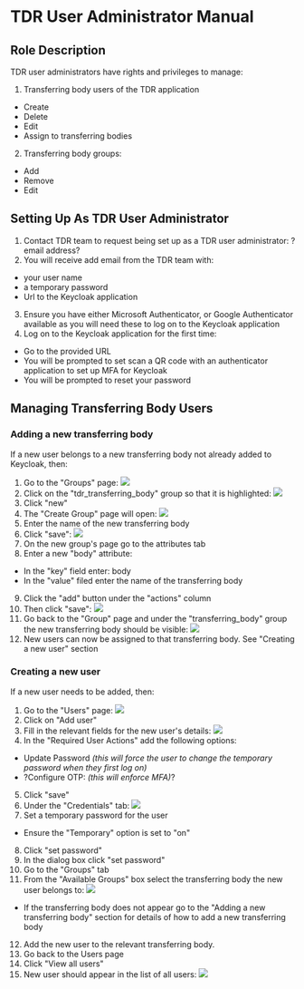 # TDR User Administrator Manual

## Role Description

TDR user administrators have rights and privileges to manage:

1. Transferring body users of the TDR application
  * Create
  * Delete
  * Edit
  * Assign to transferring bodies
2. Transferring body groups:
  * Add
  * Remove
  * Edit

## Setting Up As TDR User Administrator

1. Contact TDR team to request being set up as a TDR user administrator: ?email address?
2. You will receive add email from the TDR team with:
  * your user name 
  * a temporary password
  * Url to the Keycloak application
3. Ensure you have either Microsoft Authenticator, or Google Authenticator available as you will need these to log on to the Keycloak application
3. Log on to the Keycloak application for the first time:
  * Go to the provided URL
  * You will be prompted to set scan a QR code with an authenticator application to set up MFA for Keycloak
  * You will be prompted to reset your password
  
## Managing Transferring Body Users

### Adding a new transferring body

If a new user belongs to a new transferring body not already added to Keycloak, then:
1. Go to the "Groups" page: ![](./images/tdr-user-administrator/adding_new_transferring_body/groups_1.png)
2. Click on the "tdr_transferring_body" group so that it is highlighted: ![](./images/tdr-user-administrator/adding_new_transferring_body/groups_2.png)
3. Click "new"
4. The "Create Group" page will open: ![](./images/tdr-user-administrator/adding_new_transferring_body/groups_3.png)
5. Enter the name of the new transferring body
6. Click "save": ![](./images/tdr-user-administrator/adding_new_transferring_body/groups_4.png)
7. On the new group's page go to the attributes tab
8. Enter a new "body" attribute:
  * In the "key" field enter: body
  * In the "value" filed enter the name of the transferring body
9. Click the "add" button under the "actions" column
10. Then click "save": ![](./images/tdr-user-administrator/adding_new_transferring_body/groups_5.png)
11. Go back to the "Group" page and under the "transferring_body" group the new transferring body should be visible: ![](./images/tdr-user-administrator/adding_new_transferring_body/groups_6.png)
12. New users can now be assigned to that transferring body. See "Creating a new user" section

### Creating a new user

If a new user needs to be added, then:
1. Go to the "Users" page: ![](./images/tdr-user-administrator/adding_new_tb_user/users_1.png)
2. Click on "Add user"
3. Fill in the relevant fields for the new user's details: ![](./images/tdr-user-administrator/adding_new_tb_user/users_2.png)
4. In the "Required User Actions" add the following options:
  * Update Password *(this will force the user to change the temporary password when they first log on)*
  * ?Configure OTP: *(this will enforce MFA)*? 
5. Click "save"
6. Under the "Credentials" tab: ![](./images/tdr-user-administrator/adding_new_tb_user/users_3.png)
7. Set a temporary password for the user
  * Ensure the "Temporary" option is set to "on"
8. Click "set password"
9. In the dialog box click "set password"
10. Go to the "Groups" tab
11. From the "Available Groups" box select the transferring body the new user belongs to: ![](./images/tdr-user-administrator/adding_new_tb_user/users_4.png)
  * If the transferring body does not appear go to the "Adding a new transferring body" section for details of how to add a new transferring body
12. Add the new user to the relevant transferring body.
13. Go back to the Users page
14. Click "View all users"
15. New user should appear in the list of all users: ![](./images/tdr-user-administrator/adding_new_tb_user/users_5.png)